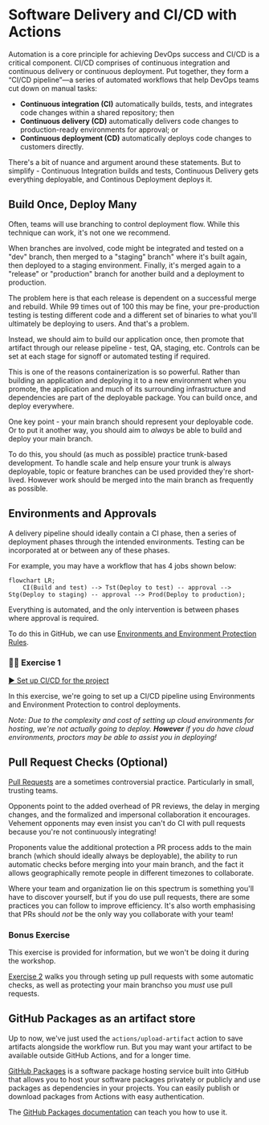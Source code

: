 # Software Delivery and CI/CD with Actions

Automation is a core principle for achieving DevOps success and CI/CD is a critical component. CI/CD comprises of continuous integration and continuous delivery or continuous deployment. Put together, they form a “CI/CD pipeline”—a series of automated workflows that help DevOps teams cut down on manual tasks:

- **Continuous integration (CI)** automatically builds, tests, and integrates code changes within a shared repository; then
- **Continuous delivery (CD)** automatically delivers code changes to production-ready environments for approval; or
- **Continuous deployment (CD)** automatically deploys code changes to customers directly.

There's a bit of nuance and argument around these statements. But to simplify - Continuous Integration builds and tests, Continuous Delivery gets everything deployable, and Continous Deployment deploys it.

## Build Once, Deploy Many

Often, teams will use branching to control deployment flow. While this technique can work, it's not one we recommend.

When branches are involved, code might be integrated and tested on a "dev" branch, then merged to a "staging" branch" where it's built again, then deployed to a staging environment. Finally, it's merged again to a "release" or "production" branch for another build and a deployment to production.

The problem here is that each release is dependent on a successful merge and rebuild. While 99 times out of 100 this may be fine, your pre-production testing is testing different code and a different set of binaries to what you'll ultimately be deploying to users. And that's a problem.

Instead, we should aim to build our application once, then promote that artifact through our release pipeline - test, QA, staging, etc. Controls can be set at each stage for signoff or automated testing if required.

This is one of the reasons containerization is so powerful. Rather than building an application and deploying it to a new environment when you promote, the application and much of its surrounding infrastructure and dependencies are part of the deployable package. You can build once, and deploy everywhere.

One key point - your main branch should represent your deployable code. Or to put it another way, you should aim to _always_ be able to build and deploy your main branch.

To do this, you should (as much as possible) practice trunk-based development. To handle scale and help ensure your trunk is always deployable, topic or feature branches can be used provided they're short-lived. However work should be merged into the main branch as frequently as possible.

## Environments and Approvals

A delivery pipeline should ideally contain a CI phase, then a series of deployment phases through the intended environments. Testing can be incorporated at or between any of these phases.

For example, you may have a workflow that has 4 jobs shown below:

```mermaid
flowchart LR;
    CI(Build and test) --> Tst(Deploy to test) -- approval --> Stg(Deploy to staging) -- approval --> Prod(Deploy to production);
```
Everything is automated, and the only intervention is between phases where approval is required.

To do this in GitHub, we can use [Environments and Environment Protection Rules](https://docs.github.com/en/actions/deployment/targeting-different-environments/using-environments-for-deployment).


### 👩‍💻 Exercise 1

[▶️ Set up CI/CD for the project](exercise-1.md)

In this exercise, we're going to set up a CI/CD pipeline using Environments and Environment Protection to control deployments.

_Note: Due to the complexity and cost of setting up cloud environments for hosting, we're not actually going to deploy. **However** if you do have cloud environments, proctors may be able to assist you in deploying!_

## Pull Request Checks (Optional)

[Pull Requests](https://docs.github.com/en/pull-requests/collaborating-with-pull-requests/proposing-changes-to-your-work-with-pull-requests/about-pull-requests) are a sometimes controversial practice. Particularly in small, trusting teams.

Opponents point to the added overhead of PR reviews, the delay in merging changes, and the formalized and impersonal collaboration it encourages. Vehement opponents may even insist you can't do CI with pull requests because you're not continuously integrating!

Proponents value the additional protection a PR process adds to the main branch (which should ideally always be deployable), the ability to run automatic checks before merging into your main branch, and the fact it allows geographically remote people in different timezones to collaborate.

Where your team and organization lie on this spectrum is something you'll have to discover yourself, but if you do use pull requests, there are some practices you can follow to improve efficiency. It's also worth emphasising that PRs should _not_ be the only way you collaborate with your team!

### Bonus Exercise

This exercise is provided for information, but we won't be doing it during the workshop.

[Exercise 2](exercise-2.md) walks you through seting up pull requests with some automatic checks, as well as protecting your main branchso you _must_ use pull requests.

## GitHub Packages as an artifact store

Up to now, we've just used the `actions/upload-artifact` action to save artifacts alongside the workflow run. But you may want your artifact to be available outside GitHub Actions, and for a longer time.

[GitHub Packages](https://github.com/features/packages) is a software package hosting service built into GitHub that allows you to host your software packages privately or publicly and use packages as dependencies in your projects. You can easily publish or download packages from Actions with easy authentication.

The [GitHub Packages documentation](https://docs.github.com/en/packages) can teach you how to use it.

